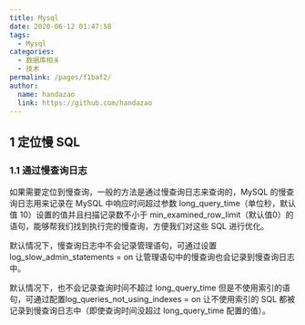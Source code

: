 ```yaml
---
title: Mysql
date: 2020-06-12 01:47:58
tags: 
  - Mysql
categories: 
  - 数据库相关
  - 技术
permalink: /pages/f1baf2/
author: 
  name: handazao
  link: https://github.com/handazao
---
```


## 1 定位慢 SQL

### 1.1 通过慢查询日志

如果需要定位到慢查询，一般的方法是通过慢查询日志来查询的，MySQL 的慢查询日志用来记录在 MySQL 中响应时间超过参数 long_query_time（单位秒，默认值 10）设置的值并且扫描记录数不小于 min_examined_row_limit（默认值0）的语句，能够帮我们找到执行完的慢查询，方便我们对这些 SQL 进行优化。

默认情况下，慢查询日志中不会记录管理语句，可通过设置 log_slow_admin_statements = on 让管理语句中的慢查询也会记录到慢查询日志中。

默认情况下，也不会记录查询时间不超过 long_query_time 但是不使用索引的语句，可通过配置log_queries_not_using_indexes = on 让不使用索引的 SQL 都被记录到慢查询日志中（即使查询时间没超过 long_query_time 配置的值）。